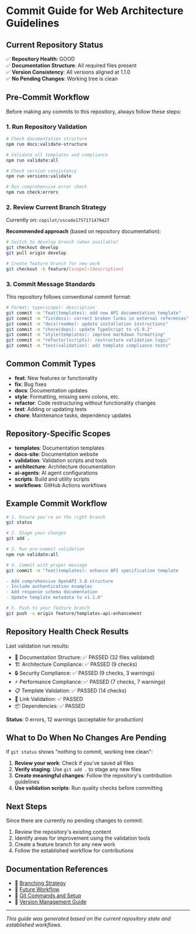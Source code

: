 # Commit Guide for Web Architecture Guidelines

## Current Repository Status

✅ **Repository Health**: GOOD  
✅ **Documentation Structure**: All required files present  
✅ **Version Consistency**: All versions aligned at 1.1.0  
✅ **No Pending Changes**: Working tree is clean  

## Pre-Commit Workflow

Before making any commits to this repository, always follow these steps:

### 1. Run Repository Validation

```bash
# Check documentation structure
npm run docs:validate-structure

# Validate all templates and compliance
npm run validate:all

# Check version consistency
npm run versions:validate

# Run comprehensive error check
npm run check:errors
```

### 2. Review Current Branch Strategy

Currently on: `copilot/vscode1757171479427`

**Recommended approach** (based on repository documentation):
```bash
# Switch to develop branch (when available)
git checkout develop
git pull origin develop

# Create feature branch for new work
git checkout -b feature/[scope]-[description]
```

### 3. Commit Message Standards

This repository follows conventional commit format:

```bash
# Format: type(scope): description
git commit -m "feat(templates): add new API documentation template"
git commit -m "fix(docs): correct broken links in external references"
git commit -m "docs(readme): update installation instructions"
git commit -m "chore(deps): update TypeScript to v5.9.2"
git commit -m "style(templates): improve markdown formatting"
git commit -m "refactor(scripts): restructure validation logic"
git commit -m "test(validation): add template compliance tests"
```

## Common Commit Types

- **feat**: New features or functionality
- **fix**: Bug fixes
- **docs**: Documentation updates
- **style**: Formatting, missing semi colons, etc.
- **refactor**: Code restructuring without functionality changes
- **test**: Adding or updating tests
- **chore**: Maintenance tasks, dependency updates

## Repository-Specific Scopes

- **templates**: Documentation templates
- **docs-site**: Documentation website
- **validation**: Validation scripts and tools
- **architecture**: Architecture documentation
- **ai-agents**: AI agent configurations
- **scripts**: Build and utility scripts
- **workflows**: GitHub Actions workflows

## Example Commit Workflow

```bash
# 1. Ensure you're on the right branch
git status

# 2. Stage your changes
git add .

# 3. Run pre-commit validation
npm run validate:all

# 4. Commit with proper message
git commit -m "feat(templates): enhance API specification template

- Add comprehensive OpenAPI 3.0 structure
- Include authentication examples
- Add response schema documentation
- Update template metadata to v1.1.0"

# 5. Push to your feature branch
git push -u origin feature/templates-api-enhancement
```

## Repository Health Check Results

Last validation run results:
- 📁 Documentation Structure: ✅ PASSED (32 files validated)
- 🏗️ Architecture Compliance: ✅ PASSED (9 checks)
- 🔒 Security Compliance: ✅ PASSED (9 checks, 3 warnings)
- ⚡ Performance Compliance: ✅ PASSED (7 checks, 7 warnings)
- 📋 Template Validation: ✅ PASSED (14 checks)
- 🔗 Link Validation: ✅ PASSED
- 📦 Dependencies: ✅ PASSED

**Status**: 0 errors, 12 warnings (acceptable for production)

## What to Do When No Changes Are Pending

If `git status` shows "nothing to commit, working tree clean":

1. **Review your work**: Check if you've saved all files
2. **Verify staging**: Use `git add .` to stage any new files
3. **Create meaningful changes**: Follow the repository's contribution guidelines
4. **Use validation scripts**: Run quality checks before committing

## Next Steps

Since there are currently no pending changes to commit:

1. Review the repository's existing content
2. Identify areas for improvement using the validation tools
3. Create a feature branch for any new work
4. Follow the established workflow for contributions

## Documentation References

- 📖 [Branching Strategy](./BRANCHING_STRATEGY.md)
- 📖 [Future Workflow](./FUTURE_WORKFLOW.md)
- 📖 [Git Commands and Setup](./git-commands-and-setup.md)
- 📖 [Version Management Guide](./docs/version-management-guide.md)

---

*This guide was generated based on the current repository state and established workflows.*